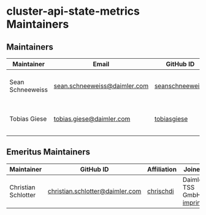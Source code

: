 <!-- SPDX-License-Identifier: MIT --->
# cluster-api-state-metrics Maintainers

## Maintainers

| Maintainer          | Email                             | GitHub ID                                             | Affiliation                                                                                              | Joined     |
|---------------------|-----------------------------------|-------------------------------------------------------|----------------------------------------------------------------------------------------------------------|------------|
| Sean Schneeweiss    | <sean.schneeweiss@daimler.com>    | [seanschneeweiss](https://github.com/seanschneeweiss) | Daimler TSS GmbH, [imprint](https://github.com/Daimler/daimler-foss/blob/master/PROVIDER_INFORMATION.md) | 2021-12-01 |
| Tobias Giese        | <tobias.giese@daimler.com>        | [tobiasgiese](https://github.com/tobiasgiese)         | Daimler TSS GmbH, [imprint](https://github.com/Daimler/daimler-foss/blob/master/PROVIDER_INFORMATION.md) | 2021-12-01 |

## Emeritus Maintainers

| Maintainer | GitHub ID | Affiliation | Joined | Left |
|------------|-----------|-------------|--------|------|
| Christian Schlotter | <christian.schlotter@daimler.com> | [chrischdi](https://github.com/chrischdi)   | Daimler TSS GmbH, [imprint](https://github.com/Daimler/daimler-foss/blob/master/LEGAL_IMPRINT.md) | 2021-12-01 | 2022-03-31 |
